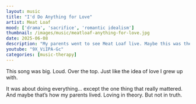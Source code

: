 ```yaml
---
layout: music
title: "I'd Do Anything for Love"
artist: Meat Loaf
mood: ['drama', 'sacrifice', 'romantic idealism']
thumbnail: /images/music/meatloaf-anything-for-love.jpg
date: 2025-06-08
description: "My parents went to see Meat Loaf live. Maybe this was their fantasy love story."
youtube: "9X_ViIPA-Gc"
categories: [music-therapy]
---
```


This song was big. Loud. Over the top. Just like the idea of love I grew up with.

It was about doing everything... except the one thing that really mattered.  
And maybe that’s how my parents lived. Loving in theory. But not in truth.

